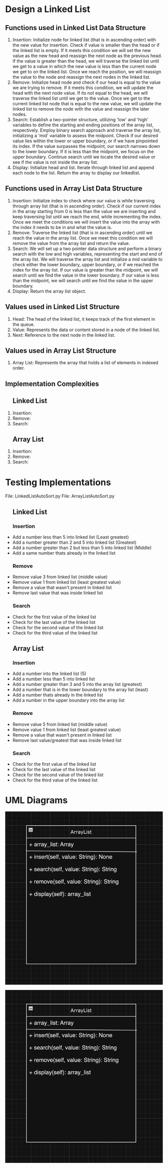 <h1>Design a Linked List</h1>
<h2>Functions used in Linked List Data Structure</h2>
<ol>
<li>Insertion:  Initialize node for linked list (that is in ascending order) with the new value for insertion. Check if value is smaller than the head or if the linked list is empty. If it meets this condition we will set the new value as the new head and reassign the next node as the previous head. If the value is greater than the head, we will traverse the linked list until we get to a value in which the new value is less than the current node we get to on the linked list. Once we reach the position, we will reassign the value to the node and reassign the next nodes in the linked list.</li>
<li>Remove: Initialize head node and check if our head is equal to the value we are trying to remove. If it meets this condition, we will update the head with the next node value. If its not equal to the head, we will traverse the linked list until we get to the value. Once we get to the current linked list node that is equal to the new value, we will update the linked list to remove the node with the value and reassign the later nodes.</li>
<li>
Search: Establish a two-pointer structure, utilizing 'low' and 'high' variables to define the starting and ending positions of the array list, respectively. Employ binary search approach and traverse the array list, initializing a 'mid' variable to assess the midpoint. Check if our desired value lies within the lower or upper boundary, or if we have pinpointed its index. If the value surpasses the midpoint, our search narrows down to the lower boundary. If it is less than the midpoint, we focus on the upper boundary. Continue search until we locate the desired value or see if the value is not inside the array list.</li>
<li>Display: Initialize head and list. Iterate through linked list and append each node to the list. Return the array to display our linkedlist.</li>
</ol>
<h2>Functions used in Array List Data Structure</h2>
<ol>
<li>Insertion: Initialize index to check where our value is while traversing through array list (that is in ascending order). Check if our current index in the array starting from 0 is less than the value we are inserting and keep traversing list until we reach the end, while incrementing the index. Once we meet the conditions we will insert the value into the array with the index it needs to be in and what the value is.</li>
<li>Remove: Traverse the linked list (that is in ascending order) until we reach the value in the array list. Once we meet this condition we will remove the value from the array list and return the value.</li>
<li>Search: We will set up a two pointer data structure and perform a binary search with the low and high variables, representing the start and end of the array list. We will traverse the array list and initialize a mid variable to check either the lower boundary, upper boundary, or if we reached the index for the array list. If our value is greater than the midpoint, we will search until we find the value in the lower boundary. If our value is less than the midpoint, we will search until we find the value in the upper boundary. </li>
<li>Display: Return the array list object.</li>
</ol>
<h2>Values used in Linked List Structure</h2>
<ol>
<li>Head: The head of the linked list, it keeps track of the first element in the queue.</li>
<li>Value: Represents the data or content stored in a node of the linked list.</li>
<li>Next: Reference to the next node in the linked list.</li>
</ol>

<h2>Values used in Array List Structure</h2>
<ol>
<li>Array List: Represents the array that holds a list of elements in indexed order.</li>
</ol>

<h2> Implementation Complexities </h2>
<ol>
<h2>Linked List</h2>
<li>Insertion: </li>
<li>Remove: </li>
<li>Search: </li>
</ol>

<ol>
<h2>Array List</h2>
<li>Insertion: </li>
<li>Remove: </li>
<li>Search: </li>
</ol>


<h1>Testing Implementations</h1>
<span>File: LinkedListAutoSort.py</span>
<span>File: ArrayListAutoSort.py</span>

<ul>
<h2>Linked List</h2>
<h3>Insertion</h3>
<li>Add a number less than 5 into linked list (Least greatest)</li>
<li>Add a number greater than 2 and 5 into linked list (Greatest)</li>
<li>Add a number greater than 2 but less than 5 into linked list (Middle)</li>
<li>Add a same number thats already in the linked list</li>
<h3>Remove</h3>
<li>Remove value 3 from linked list (middle value)</li>
<li>Remove value 1 from linked list (least greatest value)</li>
<li>Remove a value that wasn't present in linked list</li>
<li>Remove last value that was inside linked list</li>
<h3>Search</h3>
<li>Check for the first value of the linked list</li>
<li>Check for the last value of the linked list</li>
<li>Check for the second value of the linked list</li>
<li>Check for the third value of the linked list</li>
</ul>

<ul>
<h2>Array List</h2>
<h3>Insertion</h3>
<li>Add a number into the linked list (5)</li>
<li>Add a number less than 5 into linked list</li>
<li>Add a number greater than 3 and 5 into the array list (greatest)</li>
<li>Add a number that is in the lower boundary to the array list (least)</li>
<li>Add a number thats already in the linked list</li>
<li>Add a number in the upper boundary into the array list</li>
<h3>Remove</h3>
<li>Remove value 5 from linked list (middle value)</li>
<li>Remove value 1 from linked list (least greatest value)</li>
<li>Remove a value that wasn't present in linked list</li>
<li>Remove last value/greatest that was inside linked list</li>
<h3>Search</h3>
<li>Check for the first value of the linked list</li>
<li>Check for the last value of the linked list</li>
<li>Check for the second value of the linked list</li>
<li>Check for the third value of the linked list</li>
</ul>

<h1>UML Diagrams</h1>

![](Array_list.png)

![](LinkedList.png)
